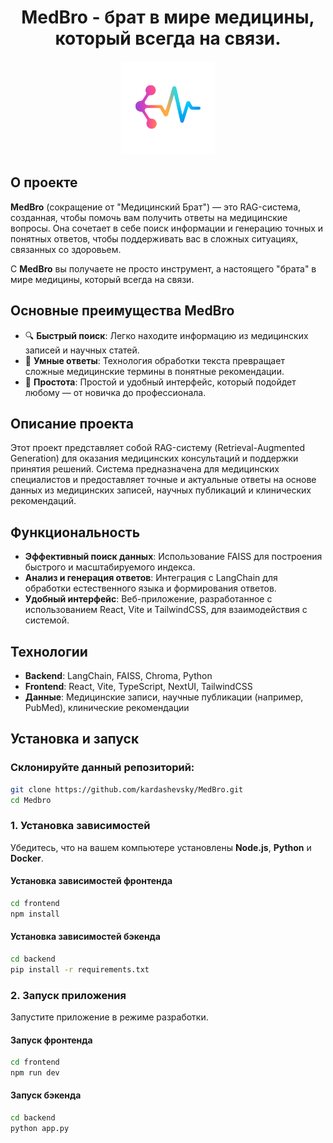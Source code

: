 <h1 align="center">MedBro - брат в мире медицины, который всегда на связи.</h1>

<p align="center">
  <img src="/frontend/public/logo.png" alt="MedBro Logo" width="150">
</p>

## О проекте

**MedBro** (сокращение от "Медицинский Брат") — это RAG-система, созданная, чтобы помочь вам получить ответы на медицинские вопросы. Она сочетает в себе поиск информации и генерацию точных и понятных ответов, чтобы поддерживать вас в сложных ситуациях, связанных со здоровьем.

С **MedBro** вы получаете не просто инструмент, а настоящего "брата" в мире медицины, который всегда на связи.

## Основные преимущества MedBro

- 🔍 **Быстрый поиск**: Легко находите информацию из медицинских записей и научных статей.
- 🤖 **Умные ответы**: Технология обработки текста превращает сложные медицинские термины в понятные рекомендации.
- 🌟 **Простота**: Простой и удобный интерфейс, который подойдет любому — от новичка до профессионала.

## Описание проекта

Этот проект представляет собой RAG-систему (Retrieval-Augmented Generation) для оказания медицинских консультаций и поддержки принятия решений. Система предназначена для медицинских специалистов и предоставляет точные и актуальные ответы на основе данных из медицинских записей, научных публикаций и клинических рекомендаций.

## Функциональность

- **Эффективный поиск данных**: Использование FAISS для построения быстрого и масштабируемого индекса.
- **Анализ и генерация ответов**: Интеграция с LangChain для обработки естественного языка и формирования ответов.
- **Удобный интерфейс**: Веб-приложение, разработанное с использованием React, Vite и TailwindCSS, для взаимодействия с системой.

## Технологии

- **Backend**: LangChain, FAISS, Chroma, Python 
- **Frontend**: React, Vite, TypeScript, NextUI, TailwindCSS
- **Данные**: Медицинские записи, научные публикации (например, PubMed), клинические рекомендации

## Установка и запуск

### Склонируйте данный репозиторий:

```bash
git clone https://github.com/kardashevsky/MedBro.git
cd Medbro
```

### 1. Установка зависимостей
Убедитесь, что на вашем компьютере установлены **Node.js**, **Python** и **Docker**.

#### Установка зависимостей фронтенда
```bash
cd frontend
npm install
```
#### Установка зависимостей бэкенда
```bash
cd backend
pip install -r requirements.txt
```

### 2. Запуск приложения
Запустите приложение в режиме разработки.

#### Запуск фронтенда
```bash
cd frontend
npm run dev
```
#### Запуск бэкенда
```bash
cd backend
python app.py

```
